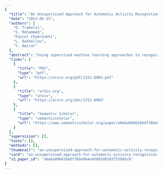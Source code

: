 ```yaml
---
{
  "title": "An Unsupervised Approach for Automatic Activity Recognition Based on Hidden Markov Model Regression",
  "date": "2013-05-15",
  "authors": [
    "D. Trabelsi",
    "S. Mohammed",
    "Faicel Chamroukhi",
    "L. Oukhellou",
    "Y. Amirat"
  ],
  "abstract": "Using supervised machine learning approaches to recognize human activities from on-body wearable accelerometers generally requires a large amount of labeled data. When ground truth information is not available, too expensive, time consuming or difficult to collect, one has to rely on unsupervised approaches. This paper presents a new unsupervised approach for human activity recognition from raw acceleration data measured using inertial wearable sensors. The proposed method is based upon joint segmentation of multidimensional time series using a Hidden Markov Model (HMM) in a multiple regression context. The model is learned in an unsupervised framework using the Expectation-Maximization (EM) algorithm where no activity labels are needed. The proposed method takes into account the sequential appearance of the data. It is therefore adapted for the temporal acceleration data to accurately detect the activities. It allows both segmentation and classification of the human activities. Experimental results are provided to demonstrate the efficiency of the proposed approach with respect to standard supervised and unsupervised classification approaches.",
  "links": [
    {
      "title": "PDF",
      "type": "pdf",
      "url": "https://arxiv.org/pdf/1312.6965.pdf"
    },
    {
      "title": "arXiv.org",
      "type": "arxiv",
      "url": "https://arxiv.org/abs/1312.6965"
    },
    {
      "title": "Semantic Scholar",
      "type": "semanticscholar",
      "url": "https://www.semanticscholar.org/paper/a0e6a0966266df368e0b4e450919918375368bc6"
    }
  ],
  "supervision": [],
  "tasks": [],
  "methods": [],
  "thumbnail": "an-unsupervised-approach-for-automatic-activity-recognition-based-on-hidden-markov-model-regression-thumb.jpg",
  "card": "an-unsupervised-approach-for-automatic-activity-recognition-based-on-hidden-markov-model-regression-card.jpg",
  "s2_paper_id": "a0e6a0966266df368e0b4e450919918375368bc6"
}
---
```


